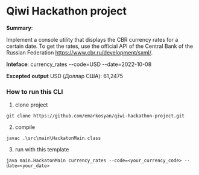 # Qiwi Hackathon project

**Summary**:

Implement a console utility that displays the CBR currency rates for a certain date. 
To get the rates, use the official API of the Central Bank of the Russian Federation https://www.cbr.ru/development/sxml/.

**Inteface**:
currency_rates --code=USD --date=2022-10-08

**Excepted output**
USD (Доллар США): 61,2475

### How to run this CLI

1) clone project

`git clone https://github.com/emarkosyan/qiwi-hackathon-project.git`

2) compile

`javac .\src\main\HackatonMain.class`

3) run with this template

`java main.HackatonMain currency_rates --code=<your_currency_code> --date=<your_date>`
